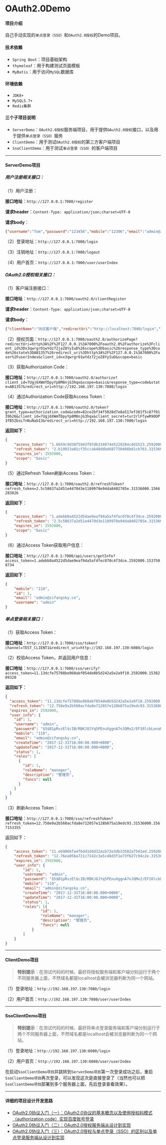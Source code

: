 # OAuth2.0Demo

#### 项目介绍
自己手动实现的`单点登录（SSO）`和`OAuth2.0授权`的Demo项目。 

#### 技术依赖 ####

- `Spring Boot`：项目基础架构
- `thymeleaf`：用于构建测试页面模板
- `MyBatis`：用于访问`MySQL`数据库 

#### 环境依赖 ####

- `JDK8+`
- `MySQL5.7+`
- `Redis集群`

#### 三个子项目说明 ####

- `ServerDemo`：`OAuth2.0授权`服务端项目，用于提供`OAuth2.0授权`接口，以及用于提供`单点登录（SSO）`服务
- `ClientDemo`：用于测试`OAuth2.0授权`的第三方客户端项目
- `SsoClientDemo`：用于测试`单点登录（SSO）`的客户端项目

------

#### ServerDemo项目 ####

##### 用户注册相关接口： #####

（1）用户注册：

**接口地址**：`http://127.0.0.1:7000/register`

**请求header**：`Content-Type: application/json;charset=UTF-8`

**请求body**：

```json
{"username":"Tom","password":"123456","mobile":"12306","email":"admin@zifangsky.cn"}
```

（2）登录地址：`http://127.0.0.1:7000/login`

（3）注销地址：`http://127.0.0.1:7000/logout`

（4）用户首页：`http://127.0.0.1:7000/user/userIndex`



##### OAuth2.0授权相关接口： #####

（1）客户端注册接口：

**接口地址**：`http://127.0.0.1:7000/oauth2.0/clientRegister`

**请求header**：`Content-Type: application/json;charset=UTF-8`

**请求body**：

```json
{"clientName":"测试客户端","redirectUri":"http://localhost:7080/login","description":"这是一个测试客户端服务"}
```

（2）授权页面：`http://127.0.0.1:7000/oauth2.0/authorizePage?redirectUri=http%3A%2F%2F127.0.0.1%3A7000%2Foauth2.0%2Fauthorize%3Fclient_id%3Dx3qwrgrO1wYdz72joZ8YyIuD%26scope%3Dbasic%26response_type%3Dcode%26state%3DAB1357%26redirect_uri%3Dhttp%3A%2F%2F127.0.0.1%3A7000%2Fuser%2FuserIndex&client_id=x3qwrgrO1wYdz72joZ8YyIuD&scope=basic`

（3）获取Authorization Code：

**接口地址：**`http://127.0.0.1:7000/oauth2.0/authorize?client_id=7Ugj6XWmTDpyYp8M8njG3hqx&scope=basic&response_type=code&state=AB1357&redirect_uri=http://192.168.197.130:7080/login`

（4）通过Authorization Code获取Access Token：

**接口地址**：`http://127.0.0.1:7000/oauth2.0/token?grant_type=authorization_code&code=82ce2bf34f5028d7e8a517ef381f5c87f0139b26&client_id=7Ugj6XWmTDpyYp8M8njG3hqx&client_secret=tur2rlFfywR9OOP3fB5ZbsLTnNuNabI3&redirect_uri=http://192.168.197.130:7080/login`

**返回如下**：

```json
{
	"access_token": "1.6659c9d38f5943f97db334874e5229284cdd1523.2592000.1537600367",
	"refresh_token": "2.b19923a01cf35ccab48ddbd687750408bd1cb763.31536000.1566544316",
	"expires_in": 2592000,
	"scope": "basic"
}
```

（5）通过Refresh Token刷新Access Token：

**接口地址**：`http://127.0.0.1:7000/oauth2.0/refreshToken?refresh_token=2.5c58637a2d51e4470d3e1189978e94da8402785e.31536000.1566283826`

**返回如下**：

```json
{
	"access_token": "1.adebb0a4522d5dae9eaf94a5af4fec070c4f3dce.2592000.1537508734",
	"refresh_token": "2.5c58637a2d51e4470d3e1189978e94da8402785e.31536000.1566283826",
	"expires_in": 2592000,
	"scope": "basic"
}
```

（6）通过Access Token获取用户信息：

**接口地址**：`http://127.0.0.1:7000/api/users/getInfo?access_token=1.adebb0a4522d5dae9eaf94a5af4fec070c4f3dce.2592000.1537508734`

**返回如下**：

```json
{
	"mobile": "110",
	"id": 1,
	"email": "admin@zifangsky.cn",
	"username": "admin"
}
```



##### 单点登录相关接口： #####

（1）获取Access Token：

**接口地址**：`http://127.0.0.1:7000/sso/token?channel=TEST_CLIENT1&redirect_uri=http://192.168.197.130:6080/login`

（2）校验Access Token，并返回用户信息：

**接口地址**：`http://127.0.0.1:7000/sso/verify?access_token=11.13dcfe75708be960abf054de0b5d242a5e2a9f10.2592000.1538209320`

**返回如下**：

```json
{
  "access_token": "11.13dcfe75708be960abf054de0b5d242a5e2a9f10.2592000.1538209320",
  "refresh_token": "12.750e9a2b560acfda8e712057e128b075a19edc93.31536000.1567153355",
  "expires_in": 2592000,
  "user_info": {
    "id": 1,
    "username": "admin",
    "password": "$5$B1pRvzEl$cIB/RBKJ8JYq5PEnuXggnA7nJQMx2/EF10lcbLonaP3",
    "mobile": "110",
    "email": "admin@zifangsky.cn",
    "createTime": "2017-12-31T16:00:00.000+0000",
    "updateTime": "2017-12-31T16:00:00.000+0000",
    "status": 1,
    "roles": [
      {
        "id": 1,
        "roleName": "manager",
        "description": "管理员",
        "funcs": null
      }
    ]
  }
}
```

（3）刷新Access Token：

**接口地址**：`http://127.0.0.1:7000/sso/refreshToken?refresh_token=12.750e9a2b560acfda8e712057e128b075a19edc93.31536000.1567153355`

返回如下：

```json
{
	"access_token": "11.eb9866fa4f6dd1d4d32acb72e3db33502a7541ed.2592000.1538536378",
	"refresh_token": "12.76ea056a721c7142c3a5c48d3f1e73f627c94c2e.31536000.1567231591",
	"expires_in": 2592000,
	"user_info": {
		"id": 1,
		"username": "admin",
		"password": "$5$B1pRvzEl$cIB/RBKJ8JYq5PEnuXggnA7nJQMx2/EF10lcbLonaP3",
		"mobile": "110",
		"email": "admin@zifangsky.cn",
		"createTime": "2017-12-31T16:00:00.000+0000",
		"updateTime": "2017-12-31T16:00:00.000+0000",
		"status": 1,
		"roles": [{
				"id": 1,
				"roleName": "manager",
				"description": "管理员",
				"funcs": null
			}
		]
	}
}
```

------

#### ClientDemo项目 ####

> **特别提示**：在测试代码的时候，最好将授权服务端和客户端分别运行于两个不同服务器上面，不然域名都是localhost会被浏览器判断为同一个网站。 

（1）登录地址：`http://192.168.197.130:7080/login`

（2）用户首页：`http://192.168.197.130:7080/user/userIndex`

------

#### SsoClientDemo项目 ####

> **特别提示**：在测试代码的时候，最好将单点登录服务端和客户端分别运行于两个不同服务器上面，不然域名都是localhost会被浏览器判断为同一个网站。 

（1）登录地址：`http://192.168.197.130:6080/login`

（2）用户首页：`http://192.168.197.130:6080/user/userIndex`

在启动`SsoClientDemo项目`并跳转到`ServerDemo项目`第一次登录成功之后，重启`SsoClientDemo项目`再次登录，可以发现这次是直接登录了（当然也可以把`SsoClientDemo项目`部署到多个服务器上面，先后登录查看效果）。

------

#### 详细的项目设计开发思路 ####

- [OAuth2.0协议入门（一）：OAuth2.0协议的基本概念以及使用授权码模式（authorization code）实现百度账号登录](https://www.zifangsky.cn/1309.html)
- [OAuth2.0协议入门（二）：OAuth2.0授权服务端从设计到实现](https://www.zifangsky.cn/1313.html)
- [OAuth2.0协议入门（三）：OAuth2.0授权与单点登录（SSO）的区别以及单点登录服务端从设计到实现](https://www.zifangsky.cn/1327.html)

